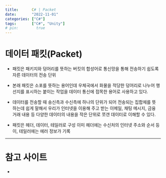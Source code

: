 ```yaml
---
title:      C# | Packet
date:       "2022-11-01"
categories: ["C#"]
tags:       ["C#", "Unity"]
# pin:        true
---
```


# 데이터 패킷(Packet)
- 패킷은 패키지와 덩어리를 뜻하는 버킷의 합성어로 
통신망을 통해 전송하기 쉽도록 자른 데이터의 전송 단위

- 본래 패킷은 소포를 뜻하는 용어인데 우체국에서 화물을 적당한 덩어리로 나누어
행선지를 표시하는 붙이는 작업을 데이터 통신에 접목한 용어로 사용하고 있다.

- 데이터를 전송할 때 송신측과 수신측에 하나의 단위가 되어 전송되는 집합체를 뜻 하는데
쉽게 말해서 우리가 인터넷을 이용해 주고 받는 이메일, 채팅 메시지, 금융 거래 내용 등
다양한 데이터의 내용을 작은 단위로 쪼갠 데이터로 이해할 수 있다.

- 패킷은 헤더, 데이터, 테일러로 구성
이미 헤더에는 수신처의 인터넷 주소와 순서 등이, 
테일러에는 에러 정보가 기록

---

# 참고 사이트
- []()